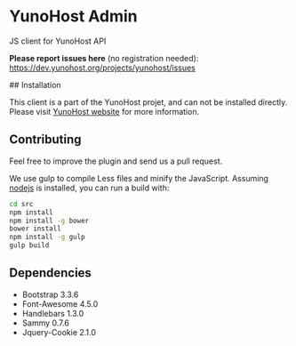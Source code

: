 # YunoHost Admin

JS client for YunoHost API

**Please report issues here** (no registration needed):    
https://dev.yunohost.org/projects/yunohost/issues


## Installation

This client is a part of the YunoHost projet, and can not be installed
directly. Please visit [YunoHost website](https://yunohost.org) for
more information.

## Contributing

Feel free to improve the plugin and send us a pull request.

We use gulp to compile Less files and minify the JavaScript.
Assuming [nodejs](http://nodejs.org/) is installed, you can run a
build with:

```sh
cd src
npm install
npm install -g bower
bower install
npm install -g gulp
gulp build
```

## Dependencies

* Bootstrap 3.3.6
* Font-Awesome 4.5.0
* Handlebars 1.3.0
* Sammy 0.7.6
* Jquery-Cookie 2.1.0

